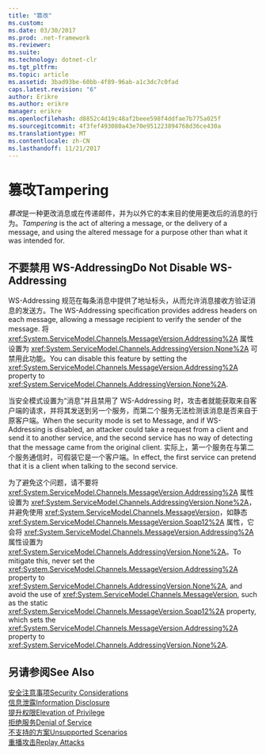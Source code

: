 ```yaml
---
title: "篡改"
ms.custom: 
ms.date: 03/30/2017
ms.prod: .net-framework
ms.reviewer: 
ms.suite: 
ms.technology: dotnet-clr
ms.tgt_pltfrm: 
ms.topic: article
ms.assetid: 3bad93be-60bb-4f89-96ab-a1c3dc7c0fad
caps.latest.revision: "6"
author: Erikre
ms.author: erikre
manager: erikre
ms.openlocfilehash: d8852c4d19c48af2beee598f4ddfae7b775a025f
ms.sourcegitcommit: 4f3fef493080a43e70e951223894768d36ce430a
ms.translationtype: MT
ms.contentlocale: zh-CN
ms.lasthandoff: 11/21/2017
---
```

# <a name="tampering"></a><span data-ttu-id="4f366-102">篡改</span><span class="sxs-lookup"><span data-stu-id="4f366-102">Tampering</span></span>
<span data-ttu-id="4f366-103">*篡改*是一种更改消息或在传递邮件，并为以外它的本来目的使用更改后的消息的行为。</span><span class="sxs-lookup"><span data-stu-id="4f366-103">*Tampering* is the act of altering a message, or the delivery of a message, and using the altered message for a purpose other than what it was intended for.</span></span>  
  
## <a name="do-not-disable-ws-addressing"></a><span data-ttu-id="4f366-104">不要禁用 WS-Addressing</span><span class="sxs-lookup"><span data-stu-id="4f366-104">Do Not Disable WS-Addressing</span></span>  
 <span data-ttu-id="4f366-105">WS-Addressing 规范在每条消息中提供了地址标头，从而允许消息接收方验证消息的发送方。</span><span class="sxs-lookup"><span data-stu-id="4f366-105">The WS-Addressing specification provides address headers on each message, allowing a message recipient to verify the sender of the message.</span></span> <span data-ttu-id="4f366-106">将 <xref:System.ServiceModel.Channels.MessageVersion.Addressing%2A> 属性设置为 <xref:System.ServiceModel.Channels.AddressingVersion.None%2A> 可禁用此功能。</span><span class="sxs-lookup"><span data-stu-id="4f366-106">You can disable this feature by setting the <xref:System.ServiceModel.Channels.MessageVersion.Addressing%2A> property to <xref:System.ServiceModel.Channels.AddressingVersion.None%2A>.</span></span>  
  
 <span data-ttu-id="4f366-107">当安全模式设置为“消息”并且禁用了 WS-Addressing 时，攻击者就能获取来自客户端的请求，并将其发送到另一个服务，而第二个服务无法检测该消息是否来自于原客户端。</span><span class="sxs-lookup"><span data-stu-id="4f366-107">When the security mode is set to Message, and if WS-Addressing is disabled, an attacker could take a request from a client and send it to another service, and the second service has no way of detecting that the message came from the original client.</span></span> <span data-ttu-id="4f366-108">实际上，第一个服务在与第二个服务通信时，可假装它是一个客户端。</span><span class="sxs-lookup"><span data-stu-id="4f366-108">In effect, the first service can pretend that it is a client when talking to the second service.</span></span>  
  
 <span data-ttu-id="4f366-109">为了避免这个问题，请不要将 <xref:System.ServiceModel.Channels.MessageVersion.Addressing%2A> 属性设置为 <xref:System.ServiceModel.Channels.AddressingVersion.None%2A>，并避免使用 <xref:System.ServiceModel.Channels.MessageVersion>，如静态 <xref:System.ServiceModel.Channels.MessageVersion.Soap12%2A> 属性，它会将 <xref:System.ServiceModel.Channels.MessageVersion.Addressing%2A> 属性设置为 <xref:System.ServiceModel.Channels.AddressingVersion.None%2A>。</span><span class="sxs-lookup"><span data-stu-id="4f366-109">To mitigate this, never set the <xref:System.ServiceModel.Channels.MessageVersion.Addressing%2A> property to <xref:System.ServiceModel.Channels.AddressingVersion.None%2A>, and avoid the use of <xref:System.ServiceModel.Channels.MessageVersion>, such as the static <xref:System.ServiceModel.Channels.MessageVersion.Soap12%2A> property, which sets the <xref:System.ServiceModel.Channels.MessageVersion.Addressing%2A> property to <xref:System.ServiceModel.Channels.AddressingVersion.None%2A>.</span></span>  
  
## <a name="see-also"></a><span data-ttu-id="4f366-110">另请参阅</span><span class="sxs-lookup"><span data-stu-id="4f366-110">See Also</span></span>  
 [<span data-ttu-id="4f366-111">安全注意事项</span><span class="sxs-lookup"><span data-stu-id="4f366-111">Security Considerations</span></span>](../../../../docs/framework/wcf/feature-details/security-considerations-in-wcf.md)  
 [<span data-ttu-id="4f366-112">信息泄露</span><span class="sxs-lookup"><span data-stu-id="4f366-112">Information Disclosure</span></span>](../../../../docs/framework/wcf/feature-details/information-disclosure.md)  
 [<span data-ttu-id="4f366-113">提升权限</span><span class="sxs-lookup"><span data-stu-id="4f366-113">Elevation of Privilege</span></span>](../../../../docs/framework/wcf/feature-details/elevation-of-privilege.md)  
 [<span data-ttu-id="4f366-114">拒绝服务</span><span class="sxs-lookup"><span data-stu-id="4f366-114">Denial of Service</span></span>](../../../../docs/framework/wcf/feature-details/denial-of-service.md)  
 [<span data-ttu-id="4f366-115">不支持的方案</span><span class="sxs-lookup"><span data-stu-id="4f366-115">Unsupported Scenarios</span></span>](../../../../docs/framework/wcf/feature-details/unsupported-scenarios.md)  
 [<span data-ttu-id="4f366-116">重播攻击</span><span class="sxs-lookup"><span data-stu-id="4f366-116">Replay Attacks</span></span>](../../../../docs/framework/wcf/feature-details/replay-attacks.md)
